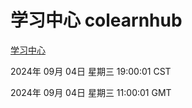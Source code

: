 # 学习中心 colearnhub
[学习中心](http://219.139.196.164:56308/colearnhub/)

2024年 09月 04日 星期三 19:00:01 CST

2024年 09月 04日 星期三 11:00:01 GMT
